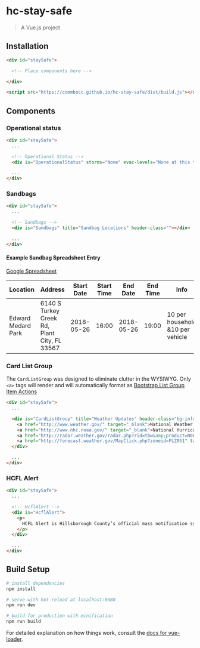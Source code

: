 # hc-stay-safe

> A Vue.js project

## Installation

```html
<div id="staySafe">

  <!-- Place components here -->

</div>

<script src="https://commbocc.github.io/hc-stay-safe/dist/build.js"></script>
```

## Components

### Operational status

```html
<div id="staySafe">
  ...

  <!-- Operational Status -->
  <div is="OperationalStatus" storms="None" evac-levels="None at this time" eoc-status="Monitoring"></div>

  ...
</div>
```

### Sandbags

```html
<div id="staySafe">
  ...

  <!-- Sandbags -->
  <div is="Sandbags" title="Sandbag Locations" header-class=""></div>

  ...
</div>
```

#### Example Sandbag Spreadsheet Entry

[Google Spreadsheet](https://docs.google.com/spreadsheets/d/14c7p2JUfuRTC9JcbvG--pOu6IRtVuMZ7Flkv0EZ54Io/edit#gid=1066978540)

| Location | Address | Start Date | Start Time | End Date | End Time | Info | Link |
| -- | -- | -- | -- | -- | -- | -- | -- |
| Edward Medard Park | 6140 S Turkey Creek Rd, Plant City, FL 33567 | 2018-05-26 | 16:00 | 2018-05-26 | 19:00 | 10 per household &10 per vehicle | https://hillsboroughcounty.org/locations/edward-medard-conservation-park |

### Card List Group

The `CardListGroup` was designed to eliminate clutter in the WYSIWYG. Only `<a>` tags will render and will automatically format as [Bootstrap List Group Item Actions](https://getbootstrap.com/docs/4.1/components/list-group/#links-and-buttons)

```html
<div id="staySafe">
  ...

  <div is="CardListGroup" title="Weather Updates" header-class="bg-info text-white">
    <a href="http://www.weather.gov/" target="_blank">National Weather Service</a>
    <a href="http://www.nhc.noaa.gov/" target="_blank">National Hurricane Center</a>
    <a href="http://radar.weather.gov/radar.php?rid=tbw&amp;product=N0R&amp;overlay=11101111&amp;loop=yes" target="_blank">Local Doppler Radar</a>
    <a href="http://forecast.weather.gov/MapClick.php?zoneid=FLZ051" target="_blank">Local Weather Forecast</a>
  </div>

  ...
</div>
```

### HCFL Alert

```html
<div id="staySafe">
  ...

  <!-- HcflAlert -->
  <div is="HcflAlert">
    <p>
      HCFL Alert is Hillsborough County’s official mass notification system. HCFL Alert is designed to keep you informed about emergencies and certain non-emergency events in Hillsborough County.
    </p>
  </div>

  ...
</div>
```

## Build Setup

``` bash
# install dependencies
npm install

# serve with hot reload at localhost:8080
npm run dev

# build for production with minification
npm run build
```

For detailed explanation on how things work, consult the [docs for vue-loader](http://vuejs.github.io/vue-loader).
